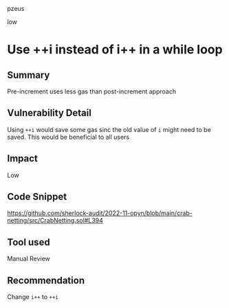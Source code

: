pzeus

low

# Use ++i instead of i++ in a while loop

## Summary
Pre-increment uses less gas than post-increment approach
## Vulnerability Detail
Using `++i` would save some gas sinc the old value of `i` might need to be saved. This would be beneficial to all users
## Impact
Low
## Code Snippet
https://github.com/sherlock-audit/2022-11-opyn/blob/main/crab-netting/src/CrabNetting.sol#L394
## Tool used

Manual Review

## Recommendation
Change `i++` to `++i`